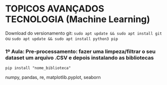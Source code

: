 


 # **TOPICOS AVANÇADOS TECNOLOGIA (Machine Learning)**

Download do versionamento git: `sudo apt update && sudo apt install git` ou `sudo apt update && sudo apt install python3 pip`

### 1º Aula: Pre-processamento: fazer uma limpeza/filtrar o seu dataset um arquivo .CSV e depois instalando as bibliotecas

`pip install "nome_biblioteca"`

numpy,
pandas,
re,
matplotlib.pyplot,
seaborn
